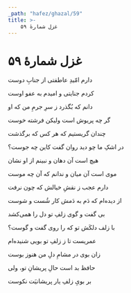 ```yaml
---
_path: "hafez/ghazal/59"
title: >-
    غزل شمارهٔ ۵۹
---
```

# غزل شمارهٔ ۵۹

<div class="b" id="bn1"><div class="m1"><p>دارم امّیدِ عاطفتی از جنابِ دوست</p></div>
<div class="m2"><p>کردم جنایتی و امیدم به عفو اوست</p></div></div>
<div class="b" id="bn2"><div class="m1"><p>دانم که بُگذرد ز سرِ جرمِ من که او</p></div>
<div class="m2"><p>گر چه پریوش است ولیکن فرشته خوست</p></div></div>
<div class="b" id="bn3"><div class="m1"><p>چندان گریستیم که هر کس که برگذشت</p></div>
<div class="m2"><p>در اشکِ ما چو دید روان گفت کاین چه جوست؟</p></div></div>
<div class="b" id="bn4"><div class="m1"><p>هیچ است آن دهان و نبینم از او نشان</p></div>
<div class="m2"><p>موی است آن میان و ندانم که آن چه موست</p></div></div>
<div class="b" id="bn5"><div class="m1"><p>دارم عجب ز نقشِ خیالش که چون نرفت</p></div>
<div class="m2"><p>از دیده‌ام که دَم به دَمش کار شُست و شوست</p></div></div>
<div class="b" id="bn6"><div class="m1"><p>بی گفت و گوی زلفِ تو دل را همی‌کشد</p></div>
<div class="m2"><p>با زلف دلکَش تو که را روی گفت و گوست؟</p></div></div>
<div class="b" id="bn7"><div class="m1"><p>عمریست تا ز زلفِ تو بویی شنیده‌ام</p></div>
<div class="m2"><p>زان بوی در مشامِ دلِ من هنوز بوست</p></div></div>
<div class="b" id="bn8"><div class="m1"><p>حافظ بد است حالِ پریشانِ تو، ولی</p></div>
<div class="m2"><p>بر بویِ زلفِ یار پریشانیَت نکوست</p></div></div>
